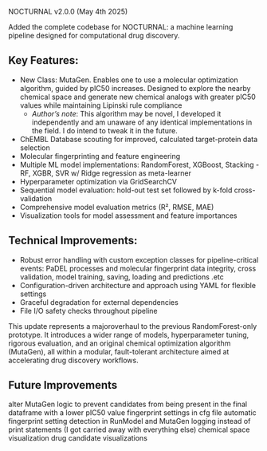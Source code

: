NOCTURNAL v2.0.0 (May 4th 2025)

Added the complete codebase for NOCTURNAL: a machine learning pipeline designed for computational drug discovery.

## Key Features:

- New Class: MutaGen. Enables one to use a molecular optimization algorithm, guided by pIC50 increases. Designed to explore the nearby chemical space and generate new chemical analogs with greater pIC50 values while maintaining Lipinski rule compliance
    - *Author’s note*: This algorithm may be novel, I developed it independently and am unaware of any identical implementations in the field. I do intend to tweak it in the future.
- ChEMBL Database scouting for improved, calculated target-protein data selection
- Molecular fingerprinting and feature engineering
- Multiple ML model implementations: RandomForest, XGBoost, Stacking - RF, XGBR, SVR w/ Ridge regression as meta-learner
- Hyperparameter optimization via GridSearchCV
- Sequential model evaluation: hold-out test set followed by k-fold cross-validation
- Comprehensive model evaluation metrics (R², RMSE, MAE)
- Visualization tools for model assessment and feature importances

## Technical Improvements:

- Robust error handling with custom exception classes for pipeline-critical events: PaDEL processes and molecular fingerprint data integrity, cross validation, model training, saving, loading and predictions .etc
- Configuration-driven architecture and approach using YAML for flexible settings
- Graceful degradation for external dependencies
- File I/O safety checks throughout pipeline

This update represents a majoroverhaul to the previous RandomForest-only prototype. It introduces a wider range of models, hyperparameter tuning, rigorous evaluation, and an original chemical optimization algorithm (MutaGen), all within a modular, fault-tolerant architecture aimed at accelerating drug discovery workflows.

## Future Improvements
alter MutaGen logic to prevent candidates from being present in the final dataframe with a lower pIC50 value
fingerprint settings in cfg file
automatic fingerprint setting detection in RunModel and MutaGen
logging instead of print statements (I got carried away with everything else)
chemical space visualization
drug candidate visualizations
